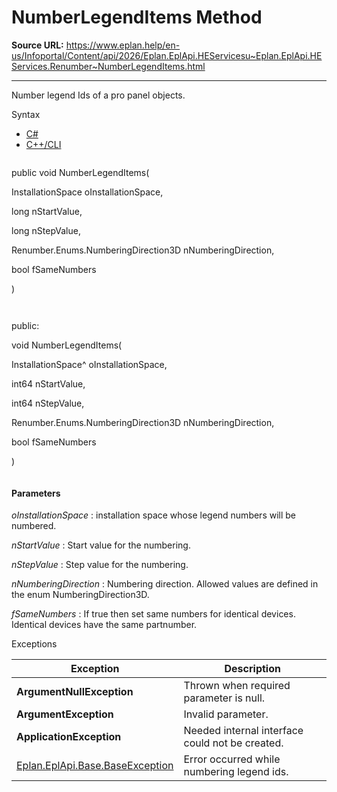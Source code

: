 # NumberLegendItems Method

**Source URL:** https://www.eplan.help/en-us/Infoportal/Content/api/2026/Eplan.EplApi.HEServicesu~Eplan.EplApi.HEServices.Renumber~NumberLegendItems.html

---

Number legend Ids of a pro panel objects.

Syntax

- [C#](#i-syntax-CS)
- [C++/CLI](#i-syntax-CPP2005)

```
```
public void NumberLegendItems( 

   InstallationSpace oInstallationSpace,

   long nStartValue,

   long nStepValue,

   Renumber.Enums.NumberingDirection3D nNumberingDirection,

   bool fSameNumbers

)
```
```

```
```
public:

void NumberLegendItems( 

   InstallationSpace^ oInstallationSpace,

   int64 nStartValue,

   int64 nStepValue,

   Renumber.Enums.NumberingDirection3D nNumberingDirection,

   bool fSameNumbers

)
```
```

#### Parameters

*oInstallationSpace*
:   installation space whose legend numbers will be numbered.

*nStartValue*
:   Start value for the numbering.

*nStepValue*
:   Step value for the numbering.

*nNumberingDirection*
:   Numbering direction. Allowed values are defined in the enum NumberingDirection3D.

*fSameNumbers*
:   If true then set same numbers for identical devices. Identical devices have the same partnumber.

Exceptions

| Exception | Description |
| --- | --- |
| **ArgumentNullException** | Thrown when required parameter is null. |
| **ArgumentException** | Invalid parameter. |
| **ApplicationException** | Needed internal interface could not be created. |
| [Eplan.EplApi.Base.BaseException](Eplan.EplApi.Baseu~Eplan.EplApi.Base.BaseException.html) | Error occurred while numbering legend ids. |
